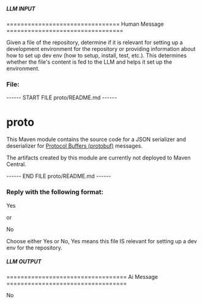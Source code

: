 ##### LLM INPUT #####
================================ Human Message =================================

Given a file of the repository, determine if it is relevant for setting up a development environment for the repository or providing information about how to set up dev env (how to setup, install, test, etc.). This determines whether the file's content is fed to the LLM and helps it set up the environment.

### File:
------ START FILE proto/README.md ------
# proto

This Maven module contains the source code for a JSON serializer and deserializer for
[Protocol Buffers (protobuf)](https://developers.google.com/protocol-buffers/docs/javatutorial)
messages.

The artifacts created by this module are currently not deployed to Maven Central.

------ END FILE proto/README.md ------

### Reply with the following format:

<rel>Yes</rel>

or

<rel>No</rel>

Choose either Yes or No, Yes means this file IS relevant for setting up a dev env for the repository.

##### LLM OUTPUT #####
================================== Ai Message ==================================

<rel>No</rel>